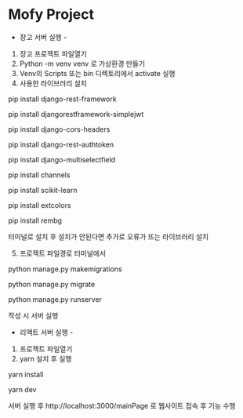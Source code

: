 # Mofy Project

- 장고 서버 실행 -
1. 장고 프로젝트 파일열기
2. Python -m venv venv 로 가상환경 만들기
3. Venv의 Scripts 또는 bin 디렉토리에서 activate 실행
4. 사용한 라이브러리 설치

pip install django-rest-framework  

pip install djangorestframework-simplejwt  

pip install django-cors-headers  

pip install django-rest-authtoken  

pip install django-multiselectfield  

pip install channels  

pip install scikit-learn  

pip install extcolors  

pip install rembg  


터미널로 설치 후 설치가 안된다면 추가로 오류가 뜨는 라이브러리 설치

5. 프로젝트 파일경로 터미널에서

python manage.py makemigrations  

python manage.py migrate  

python manage.py runserver  


작성 시 서버 실행


- 리액트 서버 실행 -
1. 프로젝트 파일열기
2. yarn 설치 후 실행
   
yarn install

yarn dev  



서버 실행 후 http://localhost:3000/mainPage 로 웹사이트 접속 후 기능 수행

